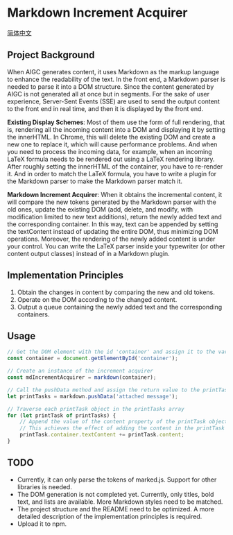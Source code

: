 # Markdown Increment Acquirer

[简体中文](https://github.com/Hobrct/Markdown-Increment-Acquirer/blob/master/README.md)

## Project Background

When AIGC generates content, it uses Markdown as the markup language to enhance the readability of the text. In the front end, a Markdown parser is needed to parse it into a DOM structure. Since the content generated by AIGC is not generated all at once but in segments. For the sake of user experience, Server-Sent Events (SSE) are used to send the output content to the front end in real time, and then it is displayed by the front end.

**Existing Display Schemes**: Most of them use the form of full rendering, that is, rendering all the incoming content into a DOM and displaying it by setting the innerHTML. In Chrome, this will delete the existing DOM and create a new one to replace it, which will cause performance problems. And when you need to process the incoming data, for example, when an incoming LaTeX formula needs to be rendered out using a LaTeX rendering library. After roughly setting the innerHTML of the container, you have to re-render it. And in order to match the LaTeX formula, you have to write a plugin for the Markdown parser to make the Markdown parser match it.

**Markdown Increment Acquirer**: When it obtains the incremental content, it will compare the new tokens generated by the Markdown parser with the old ones, update the existing DOM (add, delete, and modify, with modification limited to new text additions), return the newly added text and the corresponding container. In this way, text can be appended by setting the textContent instead of updating the entire DOM, thus minimizing DOM operations. Moreover, the rendering of the newly added content is under your control. You can write the LaTeX parser inside your typewriter (or other content output classes) instead of in a Markdown plugin.

## Implementation Principles

1. Obtain the changes in content by comparing the new and old tokens.
2. Operate on the DOM according to the changed content.
3. Output a queue containing the newly added text and the corresponding containers.

## Usage

```javascript
// Get the DOM element with the id 'container' and assign it to the variable container
const container = document.getElementById('container');

// Create an instance of the increment acquirer
const mdIncrementAcquirer = markdown(container);

// Call the pushData method and assign the return value to the printTasks variable
let printTasks = markdown.pushData('attached message');

// Traverse each printTask object in the printTasks array
for (let printTask of printTasks) {
    // Append the value of the content property of the printTask object to the textContent property of the DOM element pointed to by its container property
    // This achieves the effect of adding the content in the printTask to the corresponding container element for display
    printTask.container.textContent += printTask.content;
}
```

## TODO
- Currently, it can only parse the tokens of marked.js. Support for other libraries is needed.
- The DOM generation is not completed yet. Currently, only titles, bold text, and lists are available. More Markdown styles need to be matched.
- The project structure and the README need to be optimized. A more detailed description of the implementation principles is required.
- Upload it to npm.

